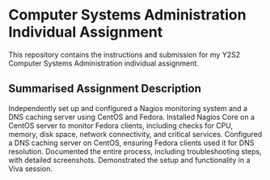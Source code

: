 # Computer Systems Administration Individual Assignment
This repository contains the instructions and submission for my Y2S2 Computer Systems Administration individual assignment.

## Summarised Assignment Description
Independently set up and configured a Nagios monitoring system and a DNS caching server using CentOS and Fedora. Installed Nagios Core on a CentOS server to monitor Fedora clients, including checks for CPU, memory, disk space, network connectivity, and critical services. Configured a DNS caching server on CentOS, ensuring Fedora clients used it for DNS resolution. Documented the entire process, including troubleshooting steps, with detailed screenshots. Demonstrated the setup and functionality in a Viva session.

